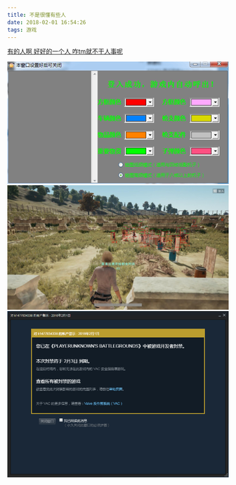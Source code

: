 ```yaml
---
title: 不是很懂有些人
date: 2018-02-01 16:54:26
tags: 游戏
---
```

[有的人啊 好好的一个人 咋tm就不干人事呢](https://blog.ghzgqx.com/index.php/archives/94/)
<!-- more -->
![挂壁爆炸](/assets/boom/boom1.png)
![挂壁爆炸](/assets/boom/boom2.jpg)
![挂壁爆炸](/assets/boom/boom3.png)